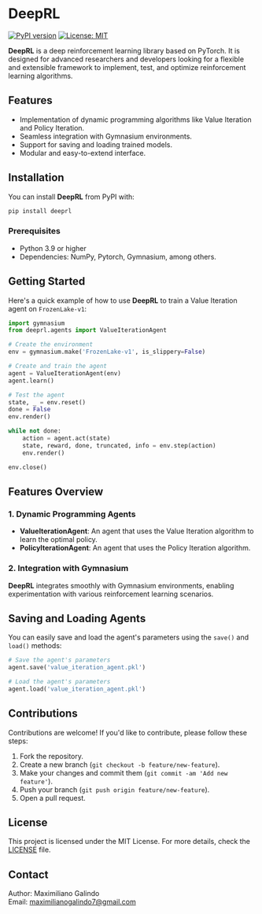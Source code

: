 # DeepRL

[![PyPI version](https://badge.fury.io/py/deeprl.svg)](https://badge.fury.io/py/deeprl)
[![License: MIT](https://img.shields.io/badge/License-MIT-blue.svg)](https://opensource.org/licenses/MIT)

**DeepRL** is a deep reinforcement learning library based on PyTorch. It is designed for advanced researchers and developers looking for a flexible and extensible framework to implement, test, and optimize reinforcement learning algorithms.

## Features

- Implementation of dynamic programming algorithms like Value Iteration and Policy Iteration.
- Seamless integration with Gymnasium environments.
- Support for saving and loading trained models.
- Modular and easy-to-extend interface.

## Installation

You can install **DeepRL** from PyPI with:

```bash
pip install deeprl
```

### Prerequisites

- Python 3.9 or higher
- Dependencies: NumPy, Pytorch, Gymnasium, among others.

## Getting Started

Here's a quick example of how to use **DeepRL** to train a Value Iteration agent on `FrozenLake-v1`:

```python
import gymnasium
from deeprl.agents import ValueIterationAgent

# Create the environment
env = gymnasium.make('FrozenLake-v1', is_slippery=False)

# Create and train the agent
agent = ValueIterationAgent(env)
agent.learn()

# Test the agent
state, _ = env.reset()
done = False
env.render()

while not done:
    action = agent.act(state)
    state, reward, done, truncated, info = env.step(action)
    env.render()

env.close()
```

## Features Overview

### 1. Dynamic Programming Agents
- **ValueIterationAgent**: An agent that uses the Value Iteration algorithm to learn the optimal policy.
- **PolicyIterationAgent**: An agent that uses the Policy Iteration algorithm.

### 2. Integration with Gymnasium
**DeepRL** integrates smoothly with Gymnasium environments, enabling experimentation with various reinforcement learning scenarios.

## Saving and Loading Agents

You can easily save and load the agent's parameters using the `save()` and `load()` methods:

```python
# Save the agent's parameters
agent.save('value_iteration_agent.pkl')

# Load the agent's parameters
agent.load('value_iteration_agent.pkl')
```

## Contributions

Contributions are welcome! If you'd like to contribute, please follow these steps:

1. Fork the repository.
2. Create a new branch (`git checkout -b feature/new-feature`).
3. Make your changes and commit them (`git commit -am 'Add new feature'`).
4. Push your branch (`git push origin feature/new-feature`).
5. Open a pull request.

## License

This project is licensed under the MIT License. For more details, check the [LICENSE](https://github.com/MaxGalindo150/DeepRL/blob/main/LICENSE) file.

## Contact

Author: Maximiliano Galindo  
Email: maximilianogalindo7@gmail.com
